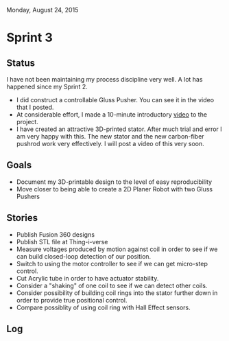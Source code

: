 Monday, August 24, 2015

# Sprint 3

## Status

I have not been maintaining my process discipline very well.  A lot has happened since my Sprint 2.

* I did construct a controllable Gluss Pusher.  You can see it in the video that I posted.
* At considerable effort, I made a 10-minute introductory [video](https://youtu.be/cpzPVwBoE_4) to the project.
* I have created an attractive 3D-printed stator. After much trial and error I am very happy with this. The new stator
and the new carbon-fiber pushrod work very effectively.  I will post a video of this very soon.

## Goals

* Document my 3D-printable design to the level of easy reproducibility
* Move closer to being able to create a 2D Planer Robot with two Gluss Pushers

## Stories

* Publish Fusion 360 designs
* Publish STL file at Thing-i-verse
* Measure voltages produced by motion against coil in order to see if we can build closed-loop detection of our position.
* Switch to using the motor controller to see if we can get micro-step control.
* Cut Acrylic tube in order to have actuator stability.
* Consider a "shaking" of one coil to see if we can detect other coils.
* Consider possibility of building coil rings into the stator further down in order to provide true positional control.
* Compare possiblity of using coil ring with Hall Effect sensors.

## Log

